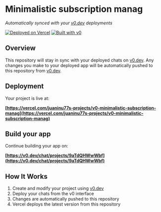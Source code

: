 # Minimalistic subscription manag

*Automatically synced with your [v0.dev](https://v0.dev) deployments*

[![Deployed on Vercel](https://img.shields.io/badge/Deployed%20on-Vercel-black?style=for-the-badge&logo=vercel)](https://vercel.com/juaninu77s-projects/v0-minimalistic-subscription-manag)
[![Built with v0](https://img.shields.io/badge/Built%20with-v0.dev-black?style=for-the-badge)](https://v0.dev/chat/projects/9aTdQHWwWbf)

## Overview

This repository will stay in sync with your deployed chats on [v0.dev](https://v0.dev).
Any changes you make to your deployed app will be automatically pushed to this repository from [v0.dev](https://v0.dev).

## Deployment

Your project is live at:

**[https://vercel.com/juaninu77s-projects/v0-minimalistic-subscription-manag](https://vercel.com/juaninu77s-projects/v0-minimalistic-subscription-manag)**

## Build your app

Continue building your app on:

**[https://v0.dev/chat/projects/9aTdQHWwWbf](https://v0.dev/chat/projects/9aTdQHWwWbf)**

## How It Works

1. Create and modify your project using [v0.dev](https://v0.dev)
2. Deploy your chats from the v0 interface
3. Changes are automatically pushed to this repository
4. Vercel deploys the latest version from this repository